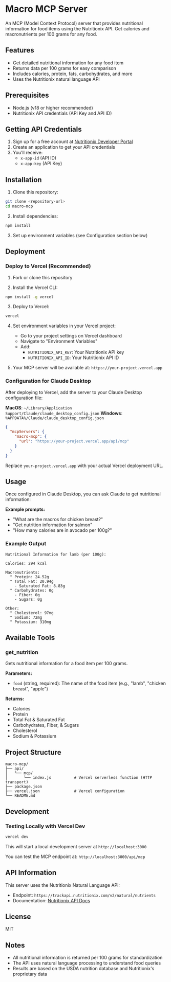 # Macro MCP Server

An MCP (Model Context Protocol) server that provides nutritional information for food items using the Nutritionix API. Get calories and macronutrients per 100 grams for any food.

## Features

- Get detailed nutritional information for any food item
- Returns data per 100 grams for easy comparison
- Includes calories, protein, fats, carbohydrates, and more
- Uses the Nutritionix natural language API

## Prerequisites

- Node.js (v18 or higher recommended)
- Nutritionix API credentials (API Key and API ID)

## Getting API Credentials

1. Sign up for a free account at [Nutritionix Developer Portal](https://developer.nutritionix.com/)
2. Create an application to get your API credentials
3. You'll receive:
   - `x-app-id` (API ID)
   - `x-app-key` (API Key)

## Installation

1. Clone this repository:
```bash
git clone <repository-url>
cd macro-mcp
```

2. Install dependencies:
```bash
npm install
```

3. Set up environment variables (see Configuration section below)

## Deployment

### Deploy to Vercel (Recommended)

1. Fork or clone this repository

2. Install the Vercel CLI:
```bash
npm install -g vercel
```

3. Deploy to Vercel:
```bash
vercel
```

4. Set environment variables in your Vercel project:
   - Go to your project settings on Vercel dashboard
   - Navigate to "Environment Variables"
   - Add:
     - `NUTRITIONIX_API_KEY`: Your Nutritionix API key
     - `NUTRITIONIX_API_ID`: Your Nutritionix API ID

5. Your MCP server will be available at: `https://your-project.vercel.app`

### Configuration for Claude Desktop

After deploying to Vercel, add the server to your Claude Desktop configuration file:

**MacOS**: `~/Library/Application Support/Claude/claude_desktop_config.json`
**Windows**: `%APPDATA%/Claude/claude_desktop_config.json`

```json
{
  "mcpServers": {
    "macro-mcp": {
      "url": "https://your-project.vercel.app/api/mcp"
    }
  }
}
```

Replace `your-project.vercel.app` with your actual Vercel deployment URL.

## Usage

Once configured in Claude Desktop, you can ask Claude to get nutritional information:

**Example prompts:**
- "What are the macros for chicken breast?"
- "Get nutrition information for salmon"
- "How many calories are in avocado per 100g?"

### Example Output

```
Nutritional Information for lamb (per 100g):

Calories: 294 kcal

Macronutrients:
  " Protein: 24.52g
  " Total Fat: 20.94g
    - Saturated Fat: 8.83g
  " Carbohydrates: 0g
    - Fiber: 0g
    - Sugars: 0g

Other:
  " Cholesterol: 97mg
  " Sodium: 72mg
  " Potassium: 310mg
```

## Available Tools

### get_nutrition

Gets nutritional information for a food item per 100 grams.

**Parameters:**
- `food` (string, required): The name of the food item (e.g., "lamb", "chicken breast", "apple")

**Returns:**
- Calories
- Protein
- Total Fat & Saturated Fat
- Carbohydrates, Fiber, & Sugars
- Cholesterol
- Sodium & Potassium

## Project Structure

```
macro-mcp/
├── api/
│   └── mcp/
│       └── index.js          # Vercel serverless function (HTTP transport)
├── package.json
├── vercel.json               # Vercel configuration
└── README.md
```

## Development

### Testing Locally with Vercel Dev

```bash
vercel dev
```

This will start a local development server at `http://localhost:3000`

You can test the MCP endpoint at: `http://localhost:3000/api/mcp`

## API Information

This server uses the Nutritionix Natural Language API:
- Endpoint: `https://trackapi.nutritionix.com/v2/natural/nutrients`
- Documentation: [Nutritionix API Docs](https://developer.nutritionix.com/docs/)

## License

MIT

## Notes

- All nutritional information is returned per 100 grams for standardization
- The API uses natural language processing to understand food queries
- Results are based on the USDA nutrition database and Nutritionix's proprietary data